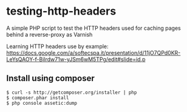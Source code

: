 testing-http-headers
====================

A simple PHP script to test the HTTP headers used for caching pages behind a reverse-proxy as Varnish


Learning HTTP headers use by example:
https://docs.google.com/a/softecspa.it/presentation/d/11jO7QPd0KR-LeYsQAOY-f-Bilrdw71w-yJSm6wM5TPg/edit#slide=id.p

Install using composer
----------------------

    $ curl -s http://getcomposer.org/installer | php
    $ composer.phar install
    $ php console assetic:dump


